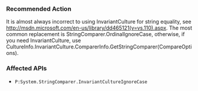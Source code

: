 ### Recommended Action
It is almost always incorrect to using InvariantCulture for string equality, see http://msdn.microsoft.com/en-us/library/dd465121(v=vs.110).aspx. The most common replacement is StringComparer.OrdinalIgnoreCase, otherwise, if you need InvariantCulture, use CultureInfo.InvariantCulture.ComparerInfo.GetStringComparer(CompareOptions).

### Affected APIs
* `P:System.StringComparer.InvariantCultureIgnoreCase`
